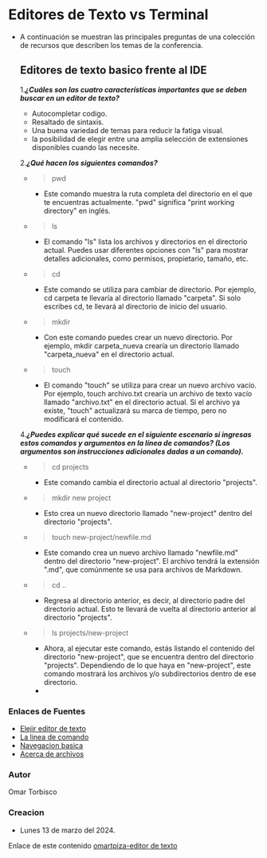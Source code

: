 # Editores de Texto vs Terminal
- A continuación se muestran las principales preguntas de una colección de recursos que describen los temas de la conferencia.
  ## Editores de texto basico frente al IDE
  
   1.***¿Cuáles son las cuatro características importantes que se deben buscar en un editor de texto?***
    - Autocompletar codigo.
    - Resaltado de sintaxis.
    - Una buena variedad de temas para reducir la fatiga visual.
    - la posibilidad de elegir entre una amplia selección de extensiones disponibles cuando las necesite.
      
   2.***¿Qué hacen los siguientes comandos?***
    - >pwd
      - Este comando muestra la ruta completa del directorio en el que te encuentras actualmente. "pwd" significa "print working directory" en inglés.
    - >ls
      - El comando "ls" lista los archivos y directorios en el directorio actual. Puedes usar diferentes opciones con "ls" para mostrar detalles adicionales, como permisos, propietario, tamaño, etc.
    - >cd
      - Este comando se utiliza para cambiar de directorio. Por ejemplo, cd carpeta te llevaría al directorio llamado "carpeta". Si solo escribes cd, te llevará al directorio de inicio del usuario.
    - >mkdir
      - Con este comando puedes crear un nuevo directorio. Por ejemplo, mkdir carpeta_nueva crearía un directorio llamado "carpeta_nueva" en el directorio actual.
    - >touch
      -  El comando "touch" se utiliza para crear un nuevo archivo vacío. Por ejemplo, touch archivo.txt crearía un archivo de texto vacío llamado "archivo.txt" en el directorio actual. Si el archivo ya existe, "touch" actualizará su marca de tiempo, pero no modificará el contenido.
    
   4.***¿Puedes explicar qué sucede en el siguiente escenario si ingresas estos comandos y argumentos en la línea de comandos? (Los argumentos son instrucciones adicionales dadas a un comando).***

    - >cd projects
      -  Este comando cambia el directorio actual al directorio "projects".
    - >mkdir new project
      - Esto crea un nuevo directorio llamado "new-project" dentro del directorio "projects".
    - >touch new-project/newfile.md
      - Este comando crea un nuevo archivo llamado "newfile.md" dentro del directorio "new-project". El archivo tendrá la extensión ".md", que comúnmente se usa para archivos de Markdown.
    - >cd ..
      - Regresa al directorio anterior, es decir, al directorio padre del directorio actual. Esto te llevará de vuelta al directorio anterior al directorio "projects".
    - >ls projects/new-project
      - Ahora, al ejecutar este comando, estás listando el contenido del directorio "new-project", que se encuentra dentro del directorio "projects". Dependiendo de lo que haya en "new-project", este comando mostrará los archivos y/o subdirectorios dentro de ese directorio.
      - 
### Enlaces de Fuentes
-  [Elejir editor de texto](https://entertechschool.github.io/code-102-guide/curriculum/class-02/Choosing-A-Text-Editor-The-Older-Coder-es.pdf)
- [La linea de comando](https://ryanstutorials.net/linuxtutorial/commandline.php)
- [Navegacion basica](https://ryanstutorials.net/linuxtutorial/navigation.php)
- [Acerca de archivos](https://ryanstutorials.net/linuxtutorial/aboutfiles.php)

### Autor
Omar Torbisco

### Creacion
- Lunes 13 de marzo del 2024.

Enlace de este contenido [omartpiza-editor de texto](https://omartpiza.github.io/reading-notes/editortexto)